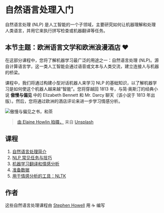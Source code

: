 # 自然语言处理入门

自然语言处理 (NLP) 是人工智能的一个子领域，主要研究如何让机器理解和处理人类语言，并用它来执行拼写检查或机器翻译等任务。

## 本节主题：欧洲语言文学和欧洲浪漫酒店 ❤️

在这部分课程中，您将了解机器学习最广泛的用途之一：自然语言处理 (NLP)。源自计算语言学，这一类人工智能会通过语音或文本与人类交流，建立连接人与机器的桥梁。

课程中，我们将通过构建小型对话机器人来学习 NLP 的基础知识，以了解机器学习是如何使这个机器人越来越“智能”。您将穿越回 1813 年，与简·奥斯汀的经典小说 **傲慢与偏见** 中的 Elizabeth Bennett 和 Mr. Darcy 聊天（该小说于 1813 年出版）。然后，您将通过欧洲的酒店评论来进一步学习情感分析。

![傲慢与偏见之书，和茶](../images/p&p.jpg)
> <a href="https://unsplash.com/@elaineh?utm_source=unsplash&utm_medium=referral&utm_content=creditCopyText">由 Elaine Howlin 拍摄，</a> 来自 <a href="https://unsplash.com/s/照片/傲慢与偏见？utm_source=unsplash&utm_medium=referral&utm_content=creditCopyText">Unsplash</a>
  
## 课程

1. [自然语言处理简介](../1-Introduction-to-NLP/translations/README.zh-cn.md)
2. [NLP 常见任务与技巧](../2-Tasks/README.md)
3. [机器学习翻译和情感分析](../3-Translation-Sentiment/README.md)
4. [准备数据](../4-Hotel-Reviews-1/README.md)
5. [用于情感分析的工具：NLTK](../5-Hotel-Reviews-2/README.md)

## 作者

这些自然语言处理课程由 [Stephen Howell](https://twitter.com/Howell_MSFT) 用 ☕ 编写
